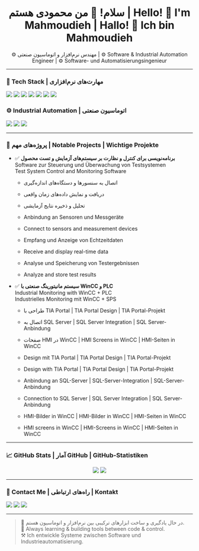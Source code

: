 <h1 align="center">سلام! 👋 من محمودی هستم | Hello! 👋 I'm Mahmoudieh | Hallo! 👋 Ich bin Mahmoudieh</h1>

<p align="center">
⚙️ مهندس نرم‌افزار و اتوماسیون صنعتی |  
⚙️ Software & Industrial Automation Engineer |  
⚙️ Software- und Automatisierungsingenieur
</p>

---

### 🚧 Tech Stack | مهارت‌های نرم‌افزاری

<p align="left">
  <img src="https://img.shields.io/badge/C%23-239120?style=for-the-badge&logo=c-sharp&logoColor=white" />
  <img src="https://img.shields.io/badge/.NET-512BD4?style=for-the-badge&logo=dotnet&logoColor=white" />
  <img src="https://img.shields.io/badge/WPF-68217A?style=for-the-badge&logo=.net&logoColor=white" />
  <img src="https://img.shields.io/badge/WinForms-007ACC?style=for-the-badge&logo=windows&logoColor=white" />
  <img src="https://img.shields.io/badge/SQL_Server-CC2927?style=for-the-badge&logo=microsoftsqlserver&logoColor=white" />
  <img src="https://img.shields.io/badge/Entity_Framework-5C2D91?style=for-the-badge&logo=ef&logoColor=white" />
  <img src="https://img.shields.io/badge/LINQ-512BD4?style=for-the-badge&logo=dotnet&logoColor=white" />
</p>

### ⚙️ Industrial Automation | اتوماسیون صنعتی

<p align="left">
  <img src="https://img.shields.io/badge/Siemens_PLC-0088CE?style=for-the-badge&logo=siemens&logoColor=white" />
  <img src="https://img.shields.io/badge/TIA_Portal-0088CE?style=for-the-badge&logo=siemens&logoColor=white" />
  <img src="https://img.shields.io/badge/WinCC-007ACC?style=for-the-badge&logo=windows&logoColor=white" />
</p>

---

### 📌 پروژه‌های مهم | Notable Projects | Wichtige Projekte

- ✅ **برنامه‌نویسی برای کنترل و نظارت بر سیستم‌های آزمایش و تست محصول**  
  Software zur Steuerung und Überwachung von Testsystemen  
  Test System Control and Monitoring Software

  - اتصال به سنسورها و دستگاه‌های اندازه‌گیری
  - دریافت و نمایش داده‌های زمان واقعی
  - تحلیل و ذخیره نتایج آزمایشی
  - Anbindung an Sensoren und Messgeräte
  - Connect to sensors and measurement devices
 
  - Empfang und Anzeige von Echtzeitdaten
  - Receive and display real-time data
 
  - Analyse und Speicherung von Testergebnissen
  - Analyze and store test results



- ✅ **سیستم مانیتورینگ صنعتی با WinCC و PLC**  
  Industrial Monitoring with WinCC + PLC  
  Industrielles Monitoring mit WinCC + SPS

  - طراحی با TIA Portal | TIA Portal Design | TIA Portal-Projekt  
  - اتصال به SQL Server | SQL Server Integration | SQL Server-Anbindung  
  - صفحات HMI در WinCC | HMI Screens in WinCC | HMI-Seiten in WinCC
  - Design mit TIA Portal | TIA Portal Design | TIA Portal-Projekt
  - Design with TIA Portal | TIA Portal Design | TIA Portal-Projekt
 
  - Anbindung an SQL-Server | SQL-Server-Integration | SQL-Server-Anbindung
  - Connection to SQL Server | SQL Server Integration | SQL Server-Anbindung
 
  - HMI-Bilder in WinCC | HMI-Bilder in WinCC | HMI-Seiten in WinCC
  - HMI screens in WinCC | HMI-Screens in WinCC | HMI-Seiten in WinCC



---

### 📈 GitHub Stats | آمار GitHub | GitHub-Statistiken

<p align="center">
  <img src="https://github-readme-stats.vercel.app/api?username=mahmmoudieh&show_icons=true&theme=radical" />
  <img src="https://github-readme-stats.vercel.app/api/top-langs/?username=mahmmoudieh&layout=compact&theme=radical" />
</p>

---

### 📢 Contact Me | راه‌های ارتباطی | Kontakt

<p align="left">
  <a href="mailto:m.mahmoudieh@gmail.com"><img src="https://img.shields.io/badge/Email-D14836?style=for-the-badge&logo=gmail&logoColor=white" /></a>
  <a href="https://linkedin.com/in/mahmoud-mahmoudieh"><img src="https://img.shields.io/badge/LinkedIn-0A66C2?style=for-the-badge&logo=linkedin&logoColor=white" /></a>
  <a href="https://www.xing.com/profile/Mahmoud_Mahmoudieh"><img src="https://img.shields.io/badge/Website-000000?style=for-the-badge&logo=google-chrome&logoColor=white" /></a>
</p>

---

> 🧐 در حال یادگیری و ساخت ابزارهای ترکیبی بین نرم‌افزار و اتوماسیون هستم.  
> 🚀 Always learning & building tools between code & control.  
> ⚒️ Ich entwickle Systeme zwischen Software und Industrieautomatisierung.


